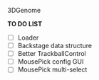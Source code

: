 3DGenome

**TO DO LIST**

- [ ] Loader
- [ ] Backstage data structure
- [ ] Better TrackballControl
- [ ] MousePick config GUI
- [ ] MousePick multi-select